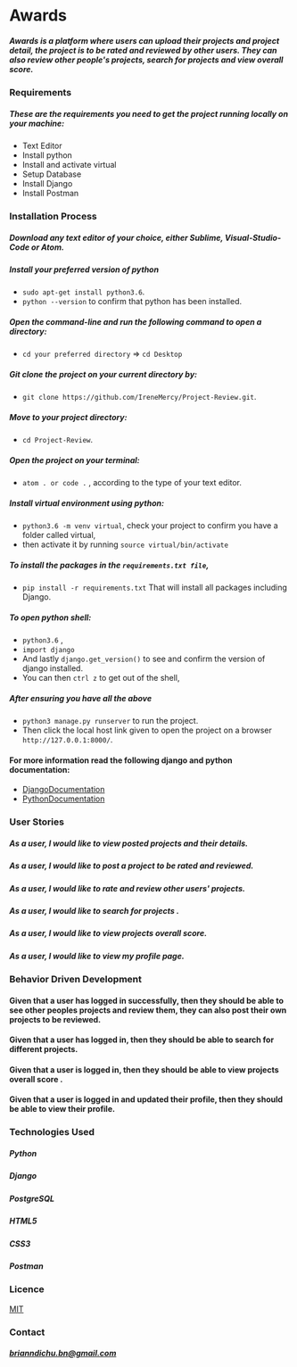# Awards

##### Awards is a platform where users can upload  their projects and project detail, the project is to be rated and reviewed by other users. They can also review other people's projects, search for projects and view overall score.



### Requirements
##### These are the requirements you need to get the project running locally on your machine:
  - Text Editor
  - Install python
  - Install and activate virtual
  - Setup Database
  - Install Django
  - Install Postman



### Installation Process
##### Download any text editor of your choice, either Sublime, Visual-Studio-Code or Atom.
##### Install your preferred version of python
  - ```sudo apt-get install python3.6```.
  - ```python --version``` to confirm that python has been installed.
##### Open the command-line and run the following command to open a directory:
  - ```cd your preferred directory``` => ```cd Desktop```
##### Git clone the project on your current directory by:
  - ```git clone https://github.com/IreneMercy/Project-Review.git```.
##### Move to your project directory:
- ```cd Project-Review```.
##### Open the project on your terminal:
  - ```atom . or code .``` , according to the type of your text editor.
##### Install virtual environment using python:
  - ```python3.6 -m venv virtual```, check your project to confirm you have a folder called virtual,
  - then activate it by running ```source virtual/bin/activate```
##### To install the packages in the ```requirements.txt file```,
  - ```pip install -r requirements.txt```  That will install all packages including Django.
##### To open python shell:
  - ```python3.6``` ,
  - ```import django```
  - And lastly ```django.get_version()``` to see and confirm the version of django installed.
  - You can then ```ctrl z``` to get out of the shell,
##### After ensuring you have all the above
  - ```python3 manage.py runserver``` to run the project.
  - Then click the local host link given to open the project on a browser ```http://127.0.0.1:8000/```.


#### For more information read the following django and python documentation:
  - [DjangoDocumentation](https://docs.djangoproject.com/en/1.11/intro/install/)
  - [PythonDocumentation](https://www.python.org/doc/)





### User Stories
##### As a user, I would like to view posted projects and their details.
##### As a user, I would like to post a project to be rated and reviewed.
##### As a user, I would like to rate and  review other users' projects.
##### As a user, I would like to search for projects .
##### As a user, I would like to view projects overall score.
##### As a user, I would like to view my profile page.

### Behavior Driven Development
#### Given that a user has logged  in successfully, then they should be able to see other peoples projects and review them, they can also post their own projects to be reviewed.
#### Given that a user has logged in, then they should be able to search for different projects.
#### Given that a user is logged in, then they should be able to view projects overall score .
#### Given that a user is logged in and updated their profile, then they should be able to  view their profile.



### Technologies Used
##### Python
##### Django
##### PostgreSQL
##### HTML5
##### CSS3
##### Postman



### Licence
[MIT](LICENSE)


### Contact
##### brianndichu.bn@gmail.com
